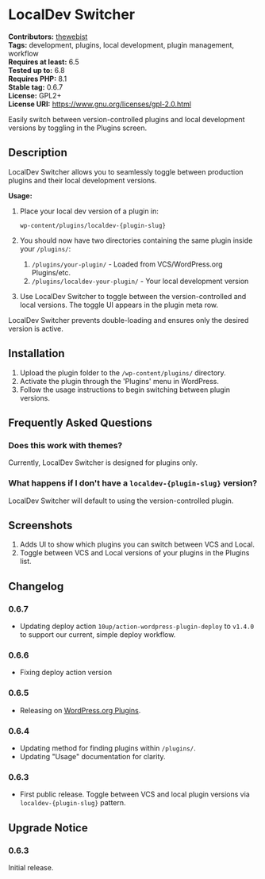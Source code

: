 # LocalDev Switcher #
**Contributors:** [thewebist](https://profiles.wordpress.org/thewebist/)  
**Tags:** development, plugins, local development, plugin management, workflow  
**Requires at least:** 6.5  
**Tested up to:** 6.8  
**Requires PHP:** 8.1  
**Stable tag:** 0.6.7  
**License:** GPL2+  
**License URI:** https://www.gnu.org/licenses/gpl-2.0.html  

Easily switch between version-controlled plugins and local development versions by toggling in the Plugins screen.

## Description ##

LocalDev Switcher allows you to seamlessly toggle between production plugins and their local development versions.

**Usage:**

1. Place your local dev version of a plugin in:
   
   `wp-content/plugins/localdev-{plugin-slug}`

2. You should now have two directories containing the same plugin inside your `/plugins/`:
   1. `/plugins/your-plugin/` - Loaded from VCS/WordPress.org Plugins/etc.
   2. `/plugins/localdev-your-plugin/` - Your local development version
3. Use LocalDev Switcher to toggle between the version-controlled and local versions. The toggle UI appears in the plugin meta row.

LocalDev Switcher prevents double-loading and ensures only the desired version is active.

## Installation ##

1. Upload the plugin folder to the `/wp-content/plugins/` directory.
2. Activate the plugin through the 'Plugins' menu in WordPress.
3. Follow the usage instructions to begin switching between plugin versions.

## Frequently Asked Questions ##

### Does this work with themes? ###

Currently, LocalDev Switcher is designed for plugins only.

### What happens if I don't have a `localdev-{plugin-slug}` version? ###

LocalDev Switcher will default to using the version-controlled plugin.

## Screenshots ##

1. Adds UI to show which plugins you can switch between VCS and Local.
2. Toggle between VCS and Local versions of your plugins in the Plugins list.

## Changelog ##

### 0.6.7 ###
* Updating deploy action `10up/action-wordpress-plugin-deploy` to `v1.4.0` to support our current, simple deploy workflow.

### 0.6.6 ###
* Fixing deploy action version

### 0.6.5 ###
* Releasing on [WordPress.org Plugins](https://wordpress.org/plugins/localdev-switcher/).

### 0.6.4 ###
* Updating method for finding plugins within `/plugins/`.
* Updating "Usage" documentation for clarity.

### 0.6.3 ###
* First public release. Toggle between VCS and local plugin versions via `localdev-{plugin-slug}` pattern.

## Upgrade Notice ##

### 0.6.3 ###
Initial release.

